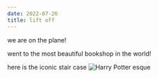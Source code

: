 ```yaml
---
date: 2022-07-26
title: lift off
---
```


we are on the plane!

went to the most beautiful bookshop in the world! 

here is the iconic stair case ![Harry Potter esque](https://lh3.googleusercontent.com/pw/AM-JKLX328TFh7-AW75pk86QAZdm3Qeazd1-ESTJ8NCAFhvTpn9cD5Y8feaHNijhAaFV6M-4EpAmLe-52KtNfcynRusR96xnvRmfqDJWKPa_hME2iCHWAZwf8lF2ISwbxXKDEirDq8-DOgaVfDVxKoul8xlrUw=w2252-h4000-no?authuser=0)